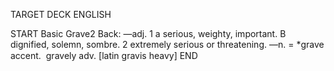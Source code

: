 TARGET DECK
ENGLISH

START
Basic
Grave2
Back: —adj. 1 a serious, weighty, important. B dignified, solemn, sombre. 2 extremely serious or threatening. —n. = *grave accent.  gravely adv. [latin gravis heavy]
END
